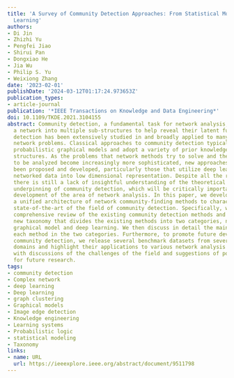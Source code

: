 ```yaml
---
title: 'A Survey of Community Detection Approaches: From Statistical Modeling to Deep
  Learning'
authors:
- Di Jin
- Zhizhi Yu
- Pengfei Jiao
- Shirui Pan
- Dongxiao He
- Jia Wu
- Philip S. Yu
- Weixiong Zhang
date: '2023-02-01'
publishDate: '2024-03-12T01:17:24.973653Z'
publication_types:
- article-journal
publication: '*IEEE Transactions on Knowledge and Data Engineering*'
doi: 10.1109/TKDE.2021.3104155
abstract: Community detection, a fundamental task for network analysis, aims to partition
  a network into multiple sub-structures to help reveal their latent functions. Community
  detection has been extensively studied in and broadly applied to many real-world
  network problems. Classical approaches to community detection typically utilize
  probabilistic graphical models and adopt a variety of prior knowledge to infer community
  structures. As the problems that network methods try to solve and the network data
  to be analyzed become increasingly more sophisticated, new approaches have also
  been proposed and developed, particularly those that utilize deep learning and convert
  networked data into low dimensional representation. Despite all the recent advancement,
  there is still a lack of insightful understanding of the theoretical and methodological
  underpinning of community detection, which will be critically important for future
  development of the area of network analysis. In this paper, we develop and present
  a unified architecture of network community-finding methods to characterize the
  state-of-the-art of the field of community detection. Specifically, we provide a
  comprehensive review of the existing community detection methods and introduce a
  new taxonomy that divides the existing methods into two categories, namely probabilistic
  graphical model and deep learning. We then discuss in detail the main idea behind
  each method in the two categories. Furthermore, to promote future development of
  community detection, we release several benchmark datasets from several problem
  domains and highlight their applications to various network analysis tasks. We conclude
  with discussions of the challenges of the field and suggestions of possible directions
  for future research.
tags:
- community detection
- Complex network
- deep learning
- Deep learning
- graph clustering
- Graphical models
- Image edge detection
- Knowledge engineering
- Learning systems
- Probabilistic logic
- statistical modeling
- Taxonomy
links:
- name: URL
  url: https://ieeexplore.ieee.org/abstract/document/9511798
---
```


